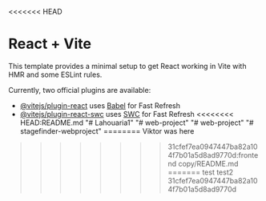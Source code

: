 <<<<<<< HEAD
# React + Vite

This template provides a minimal setup to get React working in Vite with HMR and some ESLint rules.

Currently, two official plugins are available:

- [@vitejs/plugin-react](https://github.com/vitejs/vite-plugin-react/blob/main/packages/plugin-react/README.md) uses [Babel](https://babeljs.io/) for Fast Refresh
- [@vitejs/plugin-react-swc](https://github.com/vitejs/vite-plugin-react-swc) uses [SWC](https://swc.rs/) for Fast Refresh
<<<<<<<< HEAD:README.md
"# Lahouaria1" 
"# web-project" 
"# web-project" 
"# stagefinder-webproject" 
========
Viktor was here
>>>>>>>> 31cfef7ea0947447ba82a104f7b01a5d8ad9770d:frontend copy/README.md
=======
test
test2
>>>>>>> 31cfef7ea0947447ba82a104f7b01a5d8ad9770d
